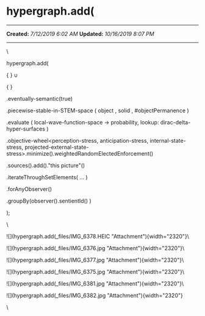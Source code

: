 hypergraph.add(
===============

  -------------- ----------------------
  **Created:**   *7/12/2019 6:02 AM*
  **Updated:**   *10/16/2019 8:07 PM*
  -------------- ----------------------

\

hypergraph.add(

{ } ∪

{ }

.eventually-semantic(true)

.piecewise-stable-in-STEM-space ( object , solid , \#objectPermanence )

.evaluate ( local-wave-function-space -\> probability, lookup:
dirac-delta-hyper-surfaces )

.objective-wheel\<perception-stress, anticipation-stress,
internal-state-stress,
projected-external-state-stress\>.minimize().weightedRandomElectedEnforcement()

.sources().add()."this picture"()

.iterateThroughSetElements( \... )

.forAnyObserver()

.groupBy(observer().sentientId() )

);

\

![](hypergraph.add(_files/IMG_6378.HEIC "Attachment"){width="2320"}\

![](hypergraph.add(_files/IMG_6376.jpg "Attachment"){width="2320"}\

![](hypergraph.add(_files/IMG_6377.jpg "Attachment"){width="2320"}\

![](hypergraph.add(_files/IMG_6375.jpg "Attachment"){width="2320"}\

![](hypergraph.add(_files/IMG_6381.jpg "Attachment"){width="2320"}\

![](hypergraph.add(_files/IMG_6382.jpg "Attachment"){width="2320"}

\

 
